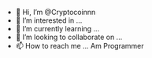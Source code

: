 - 👋 Hi, I’m @Cryptocoinnn
- 👀 I’m interested in ...
- 🌱 I’m currently learning ...
- 💞️ I’m looking to collaborate on ...
- 📫 How to reach me ...
Am Programmer
<!---
Cryptocoinnn/Cryptocoinnn is a ✨ special ✨ repository because its `README.md` (this file) appears on your GitHub profile.
You can click the Preview link to take a look at your changes.
--->
